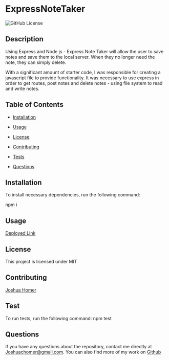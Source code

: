 
  # ExpressNoteTaker

  ![GitHub License](https://img.shields.io/badge/license-MIT-blue.svg)

  ## Description

  Using Express and Node js - Express Note Taker will allow the user to save notes and save them to the local server. When they no longer need the note, they can simply delete. 

  With a significant amount of starter code, I was responsible for creating a javascript file to provide functionality. It was necessary to use express in order to get routes, post notes and delete notes - using file system to read and write notes.

  ## Table of Contents

  * [Installation](#installation)

  * [Usage](#usage)

  * [License](#license)

  * [Contributing](#contributing)

  * [Tests](#tests)

  * [Questions](#questions)

  ## Installation

  To install necessary dependencies, run the following command:
  
  npm i

  ## Usage

  [Deployed Link](https://express-note-taker1.herokuapp.com/)

  ## License

  This project is licensed under MIT

  ## Contributing

  [Joshua Homer](https://github.com/Jchomer90)

  ## Test

  To run tests, run the following command:
  npm test

  ## Questions
  If you have any questions about the repository, contact me directly at Joshuachomer@gmail.com. 
  You can also find more of my work on [Github](www.github.com/Jchomer90)
  